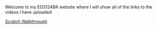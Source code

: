 Welcome to my EDS124BR website where I will show all of the links to the videos I have uploaded

[Scratch Walkthrough](http://example.com)
